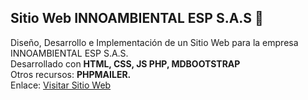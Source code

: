 ## Sitio Web INNOAMBIENTAL ESP S.A.S 🌱
Diseño, Desarrollo e Implementación de un Sitio Web para la empresa INNOAMBIENTAL ESP S.A.S. <br />
Desarrollado con <b>HTML, CSS, JS PHP, MDBOOTSTRAP</b> <br />
Otros recursos: <b>PHPMAILER.</b> <br />
Enlace: <a href="https://innoambiental.co/" target="_blank">Visitar Sitio Web</a>
